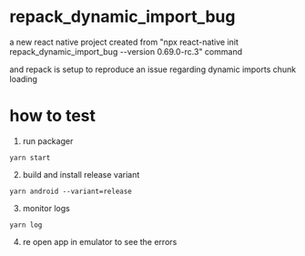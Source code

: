 # repack_dynamic_import_bug

a new react native project created from "npx react-native init repack_dynamic_import_bug --version 0.69.0-rc.3" command

and repack is setup to reproduce an issue regarding dynamic imports chunk loading

# how to test

1. run packager
```
yarn start
```

2. build and install release variant
```
yarn android --variant=release
```

3. monitor logs
```
yarn log
```

4. re open app in emulator to see the errors
